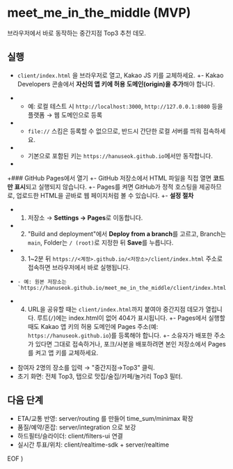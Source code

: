  # meet_me_in_the_middle (MVP)
 브라우저에서 바로 동작하는 중간지점 Top3 추천 데모.
 
 ## 실행
 - `client/index.html` 을 브라우저로 열고, Kakao JS 키를 교체하세요.
+- Kakao Developers 콘솔에서 **자신의 앱 키에 허용 도메인(origin)을 추가**해야 합니다.
+  - 예: 로컬 테스트 시 `http://localhost:3000`, `http://127.0.0.1:8080` 등을 플랫폼 → 웹 도메인으로 등록
+  - `file://` 스킴은 등록할 수 없으므로, 반드시 간단한 로컬 서버를 띄워 접속하세요.
+  - 기본으로 포함된 키는 `https://hanuseok.github.io`에서만 동작합니다.
+
+### GitHub Pages에서 열기
+- GitHub 저장소에서 HTML 파일을 직접 열면 **코드만 표시**되고 실행되지 않습니다.
+- Pages를 켜면 GitHub가 정적 호스팅을 제공하므로, 업로드한 HTML을 곧바로 웹 페이지처럼 볼 수 있습니다.
+- **설정 절차**
+  1. 저장소 → **Settings → Pages**로 이동합니다.
+  2. "Build and deployment"에서 **Deploy from a branch**를 고르고, Branch는 `main`, Folder는 `/ (root)`로 지정한 뒤 **Save**를 누릅니다.
+  3. 1~2분 뒤 `https://<계정>.github.io/<저장소>/client/index.html` 주소로 접속하면 브라우저에서 바로 실행됩니다.
+     - 예: 원본 저장소는 `https://hanuseok.github.io/meet_me_in_the_middle/client/index.html`
+  4. URL을 공유할 때는 `client/index.html`까지 붙여야 중간지점 데모가 열립니다. 루트(`/`)에는 index.html이 없어 404가 표시됩니다.
+- Pages에서 실행할 때도 Kakao 앱 키의 허용 도메인에 Pages 주소(예: `https://hanuseok.github.io`)를 등록해야 합니다.
+- 소유자가 배포한 주소가 있다면 그대로 접속하거나, 포크/사본을 배포하려면 본인 저장소에서 Pages를 켜고 앱 키를 교체하세요.
 - 참여자 2명의 장소를 입력 → "중간지점→Top3" 클릭.
 - 초기 화면: 전체 Top3, 탭으로 맛집/술집/카페/놀거리 Top3 필터.
 
 ## 다음 단계
 - ETA/교통 반영: server/routing 를 만들어 time_sum/minimax 확장
 - 품질/예약/혼잡: server/integration 으로 보강
 - 하드필터/슬라이더: client/filters-ui 연결
 - 실시간 투표/위치: client/realtime-sdk + server/realtime
 
EOF
)
